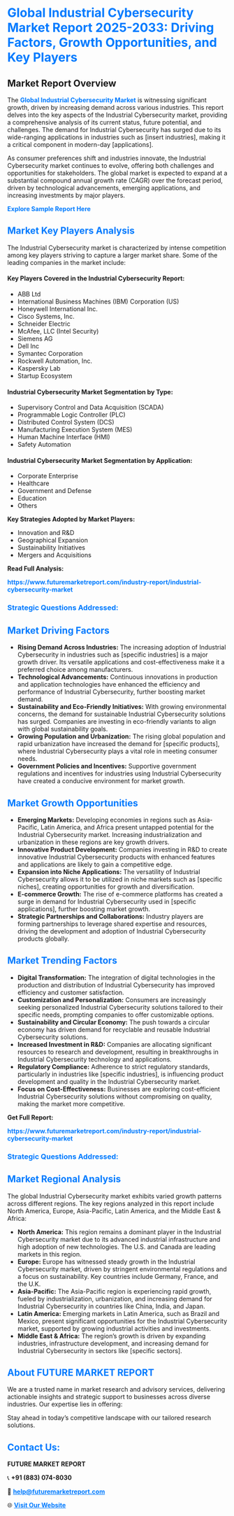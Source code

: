 <h1 style="color: #007BFF;">Global Industrial Cybersecurity Market Report 2025-2033: Driving Factors, Growth Opportunities, and Key Players</h1>

<section id="overview">
<h2>Market Report Overview</h2>
<p>The <a href="https://www.futuremarketreport.com/industry-report/industrial-cybersecurity-market" style="color: #007BFF; text-decoration: none;"><strong>Global Industrial Cybersecurity Market</strong></a> is witnessing significant growth, driven by increasing demand across various industries. This report delves into the key aspects of the Industrial Cybersecurity market, providing a comprehensive analysis of its current status, future potential, and challenges. The demand for Industrial Cybersecurity has surged due to its wide-ranging applications in industries such as [insert industries], making it a critical component in modern-day [applications].</p>
<p>As consumer preferences shift and industries innovate, the Industrial Cybersecurity market continues to evolve, offering both challenges and opportunities for stakeholders. The global market is expected to expand at a substantial compound annual growth rate (CAGR) over the forecast period, driven by technological advancements, emerging applications, and increasing investments by major players.</p>
</section>

<section id="overview">
<p><a href="https://www.futuremarketreport.com/request-sample/reportId=106442" style="color: #007BFF; text-decoration: none;"><strong>Explore Sample Report Here</strong></a></p>
</section>

<section id="key-players">
<h2 style="color: #007BFF;">Market Key Players Analysis</h2>
<p>The Industrial Cybersecurity market is characterized by intense competition among key players striving to capture a larger market share. Some of the leading companies in the market include:</p>
<h4>Key Players Covered in the Industrial Cybersecurity Report:</h4>
<ul><li>ABB Ltd</li><li>International Business Machines (IBM) Corporation (US)</li><li>Honeywell International Inc.</li><li>Cisco Systems, Inc.</li><li>Schneider Electric</li><li>McAfee, LLC (Intel Security)</li><li>Siemens AG</li><li>Dell Inc</li><li>Symantec Corporation</li><li>Rockwell Automation, Inc.</li><li>Kaspersky Lab</li><li>Startup Ecosystem</li></ul>
<h4>Industrial Cybersecurity Market Segmentation by Type:</h4>
<ul><li>Supervisory Control and Data Acquisition (SCADA)</li><li>Programmable Logic Controller (PLC)</li><li>Distributed Control System (DCS)</li><li>Manufacturing Execution System (MES)</li><li>Human Machine Interface (HMI)</li><li>Safety Automation</li></ul>

<h4>Industrial Cybersecurity Market Segmentation by Application:</h4>
<ul><li>Corporate Enterprise</li><li>Healthcare</li><li>Government and Defense</li><li>Education</li><li>Others</li></ul>
<p><strong>Key Strategies Adopted by Market Players:</strong></p>
<ul>
<li>Innovation and R&D</li>
<li>Geographical Expansion</li>
<li>Sustainability Initiatives</li>
<li>Mergers and Acquisitions</li>
</ul>
</section>

<section>
<p><strong>Read Full Analysis: </strong></p><a href="https://www.futuremarketreport.com/industry-report/industrial-cybersecurity-market" style="color: #007BFF; text-decoration: none;"><strong>https://www.futuremarketreport.com/industry-report/industrial-cybersecurity-market</strong></a>
<h3 style="color: #007BFF;">Strategic Questions Addressed:</h3>
</section>

<section id="driving-factors">
<h2 style="color: #007BFF;">Market Driving Factors</h2>
<ul>
<li><strong>Rising Demand Across Industries:</strong> The increasing adoption of Industrial Cybersecurity in industries such as [specific industries] is a major growth driver. Its versatile applications and cost-effectiveness make it a preferred choice among manufacturers.</li>
<li><strong>Technological Advancements:</strong> Continuous innovations in production and application technologies have enhanced the efficiency and performance of Industrial Cybersecurity, further boosting market demand.</li>
<li><strong>Sustainability and Eco-Friendly Initiatives:</strong> With growing environmental concerns, the demand for sustainable Industrial Cybersecurity solutions has surged. Companies are investing in eco-friendly variants to align with global sustainability goals.</li>
<li><strong>Growing Population and Urbanization:</strong> The rising global population and rapid urbanization have increased the demand for [specific products], where Industrial Cybersecurity plays a vital role in meeting consumer needs.</li>
<li><strong>Government Policies and Incentives:</strong> Supportive government regulations and incentives for industries using Industrial Cybersecurity have created a conducive environment for market growth.</li>
</ul>
</section>

<section id="growth-opportunities">
<h2 style="color: #007BFF;">Market Growth Opportunities</h2>
<ul>
<li><strong>Emerging Markets:</strong> Developing economies in regions such as Asia-Pacific, Latin America, and Africa present untapped potential for the Industrial Cybersecurity market. Increasing industrialization and urbanization in these regions are key growth drivers.</li>
<li><strong>Innovative Product Development:</strong> Companies investing in R&D to create innovative Industrial Cybersecurity products with enhanced features and applications are likely to gain a competitive edge.</li>
<li><strong>Expansion into Niche Applications:</strong> The versatility of Industrial Cybersecurity allows it to be utilized in niche markets such as [specific niches], creating opportunities for growth and diversification.</li>
<li><strong>E-commerce Growth:</strong> The rise of e-commerce platforms has created a surge in demand for Industrial Cybersecurity used in [specific applications], further boosting market growth.</li>
<li><strong>Strategic Partnerships and Collaborations:</strong> Industry players are forming partnerships to leverage shared expertise and resources, driving the development and adoption of Industrial Cybersecurity products globally.</li>
</ul>
</section>

<section id="trending-factors">
<h2 style="color: #007BFF;">Market Trending Factors</h2>
<ul>
<li><strong>Digital Transformation:</strong> The integration of digital technologies in the production and distribution of Industrial Cybersecurity has improved efficiency and customer satisfaction.</li>
<li><strong>Customization and Personalization:</strong> Consumers are increasingly seeking personalized Industrial Cybersecurity solutions tailored to their specific needs, prompting companies to offer customizable options.</li>
<li><strong>Sustainability and Circular Economy:</strong> The push towards a circular economy has driven demand for recyclable and reusable Industrial Cybersecurity solutions.</li>
<li><strong>Increased Investment in R&D:</strong> Companies are allocating significant resources to research and development, resulting in breakthroughs in Industrial Cybersecurity technology and applications.</li>
<li><strong>Regulatory Compliance:</strong> Adherence to strict regulatory standards, particularly in industries like [specific industries], is influencing product development and quality in the Industrial Cybersecurity market.</li>
<li><strong>Focus on Cost-Effectiveness:</strong> Businesses are exploring cost-efficient Industrial Cybersecurity solutions without compromising on quality, making the market more competitive.</li>
</ul>
</section>

<section>
<p><strong>Get Full Report: </strong></p><a href="https://www.futuremarketreport.com/industry-report/industrial-cybersecurity-market" style="color: #007BFF; text-decoration: none;"><strong>https://www.futuremarketreport.com/industry-report/industrial-cybersecurity-market</strong></a>
<h3 style="color: #007BFF;">Strategic Questions Addressed:</h3>
</section>


<section id="regional-analysis">
<h2 style="color: #007BFF;">Market Regional Analysis</h2>
<p>The global Industrial Cybersecurity market exhibits varied growth patterns across different regions. The key regions analyzed in this report include North America, Europe, Asia-Pacific, Latin America, and the Middle East & Africa:</p>
<ul>
<li><strong>North America:</strong> This region remains a dominant player in the Industrial Cybersecurity market due to its advanced industrial infrastructure and high adoption of new technologies. The U.S. and Canada are leading markets in this region.</li>
<li><strong>Europe:</strong> Europe has witnessed steady growth in the Industrial Cybersecurity market, driven by stringent environmental regulations and a focus on sustainability. Key countries include Germany, France, and the U.K.</li>
<li><strong>Asia-Pacific:</strong> The Asia-Pacific region is experiencing rapid growth, fueled by industrialization, urbanization, and increasing demand for Industrial Cybersecurity in countries like China, India, and Japan.</li>
<li><strong>Latin America:</strong> Emerging markets in Latin America, such as Brazil and Mexico, present significant opportunities for the Industrial Cybersecurity market, supported by growing industrial activities and investments.</li>
<li><strong>Middle East & Africa:</strong> The region’s growth is driven by expanding industries, infrastructure development, and increasing demand for Industrial Cybersecurity in sectors like [specific sectors].</li>
</ul>
</section>

<footer>
<h2 style="color: #007BFF;">About FUTURE MARKET REPORT</h2>
<p>We are a trusted name in market research and advisory services, delivering actionable insights and strategic support to businesses across diverse industries. Our expertise lies in offering:</p>

<p>Stay ahead in today’s competitive landscape with our tailored research solutions.</p>

<h2 style="color: #007BFF;">Contact Us:</h2>
<p><strong>FUTURE MARKET REPORT</strong></p>
<p>📞 <strong>+91 (883) 074-8030</strong></p>
<p>📧 <strong><a href="mailto:help@futuremarketreport.com" style="color: #007BFF;">help@futuremarketreport.com</a></strong></p>
<p>🌐 <strong><a href="https://www.futuremarketreport.com/" style="color: #007BFF;">Visit Our Website</a></strong></p>
</footer>
